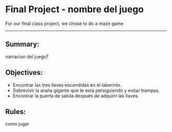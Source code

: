 # Final Project - nombre del juego 

For our final class project, we chose to do a maze game

---

## Summary:
narracion del juego?


## Objectives:
- Encontrar las tres llaves escondidas en el laberinto.
- Sobrevivir la araña gigante que te está persiguiendo y evitar trampas.
- Encontrar la puerta de salida después de adquirir las llaves. 


## Rules:
como jugar
